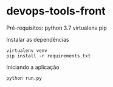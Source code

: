 # devops-tools-front

Pré-requisitos:
python 3.7
virtualenv
pip



Instalar as dependências
```
virtualenv venv
pip install -r requirements.txt
```

Iniciando a aplicação
```
python run.py
```